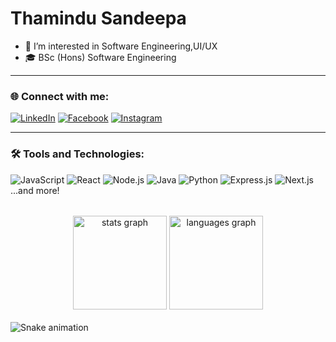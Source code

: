 # Thamindu Sandeepa

- 👀 I’m interested in Software Engineering,UI/UX
- 🎓 BSc (Hons) Software Engineering

---

### 🌐 Connect with me:

[![LinkedIn](https://img.shields.io/badge/LinkedIn-0A66C2?style=for-the-badge&logo=Linkedin&logoColor=white)](https://linkedin.com/in/yourprofile)
[![Facebook](https://img.shields.io/badge/Facebook-1877F2?style=for-the-badge&logo=facebook&logoColor=white)](https://www.facebook.com/thamindu.sandeepa.7)
[![Instagram](https://img.shields.io/badge/Instagram-E4405F?style=for-the-badge&logo=instagram&logoColor=white)](https://www.instagram.com/t_h_a_m_i_n_d_u?igsh=MWo3a3J1anVpbXQ0)

---

### 🛠 Tools and Technologies:

![JavaScript](https://img.shields.io/badge/JavaScript-F7DF1E?style=for-the-badge&logo=javascript&logoColor=black)
![React](https://img.shields.io/badge/React-20232A?style=for-the-badge&logo=react&logoColor=61DAFB)
![Node.js](https://img.shields.io/badge/Node.js-339933?style=for-the-badge&logo=nodedotjs&logoColor=white)
![Java](https://img.shields.io/badge/Java-ED8B00?style=for-the-badge&logo=java&logoColor=white)
![Python](https://img.shields.io/badge/Python-3776AB?style=for-the-badge&logo=python&logoColor=white)
![Express.js](https://img.shields.io/badge/Express.js-000000?style=for-the-badge&logo=express&logoColor=white)
![Next.js](https://img.shields.io/badge/Next.js-000000?style=for-the-badge&logo=nextdotjs&logoColor=white)
...and more!

######

<div align="center">
  <img src="https://github-readme-stats.vercel.app/api?username=maurodesouza&hide_title=false&hide_rank=false&show_icons=true&include_all_commits=true&count_private=true&disable_animations=false&theme=dracula&locale=en&hide_border=false" height="150" alt="stats graph"  />
  <img src="https://github-readme-stats.vercel.app/api/top-langs?username=maurodesouza&locale=en&hide_title=false&layout=compact&card_width=320&langs_count=5&theme=dracula&hide_border=false" height="150" alt="languages graph"  />
</div>

<br clear="both">

<img src="[https://raw.githubusercontent.com/maurodesouza/maurodesouza/output/snake.svg](https://github.com/thamindu-weerarathne/thamindu-weerarathne/blob/f30b538327dcbd240e391b1468849193cba02771/snake.yml)" alt="Snake animation" />


